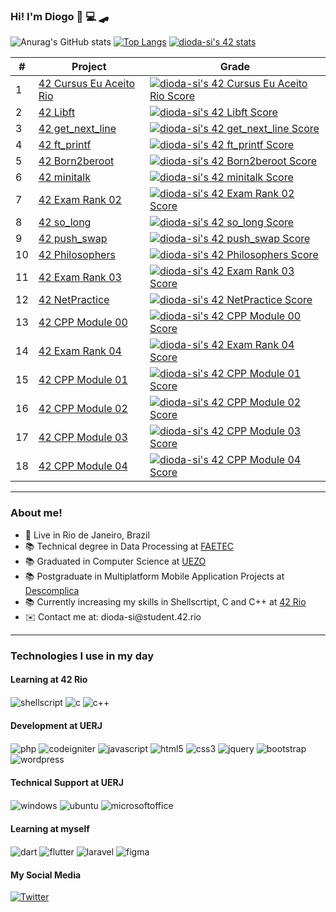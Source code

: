 ### Hi! I'm Diogo 👋 💻 🛹

![Anurag's GitHub stats](https://github-readme-stats.vercel.app/api?username=diogosvicente&show_icons=true&theme=radical)
[![Top Langs](https://github-readme-stats.vercel.app/api/top-langs/?username=diogosvicente&layout=compact&theme=radical)](https://github.com/anuraghazra/github-readme-stats)
[![dioda-si's 42 stats](https://badge42.vercel.app/api/v2/cli11p80g004408l5gw7aupig/stats?cursusId=21&coalitionId=345)](https://github.com/JaeSeoKim/badge42)


| #   | Project                                                     | Grade                                                                                      |
| --- | ----------------------------------------------------------- | ------------------------------------------------------------------------------------------ |
| 1   | [42 Cursus Eu Aceito Rio](https://github.com/JaeSeoKim/badge42)            | [![dioda-si's 42 Cursus Eu Aceito Rio Score](https://badge42.vercel.app/api/v2/cli11p80g004408l5gw7aupig/project/2798920)](https://github.com/JaeSeoKim/badge42) |
| 2   | [42 Libft](https://github.com/JaeSeoKim/badge42)            | [![dioda-si's 42 Libft Score](https://badge42.vercel.app/api/v2/cli11p80g004408l5gw7aupig/project/2579883)](https://github.com/JaeSeoKim/badge42) |
| 3   | [42 get_next_line](https://github.com/JaeSeoKim/badge42)    | [![dioda-si's 42 get_next_line Score](https://badge42.vercel.app/api/v2/cli11p80g004408l5gw7aupig/project/2623819)](https://github.com/JaeSeoKim/badge42) |
| 4   | [42 ft_printf](https://github.com/JaeSeoKim/badge42)        | [![dioda-si's 42 ft_printf Score](https://badge42.vercel.app/api/v2/cli11p80g004408l5gw7aupig/project/2673803)](https://github.com/JaeSeoKim/badge42) |
| 5   | [42 Born2beroot](https://github.com/JaeSeoKim/badge42)      | [![dioda-si's 42 Born2beroot Score](https://badge42.vercel.app/api/v2/cli11p80g004408l5gw7aupig/project/2735589)](https://github.com/JaeSeoKim/badge42) |
| 6   | [42 minitalk](https://github.com/JaeSeoKim/badge42)         | [![dioda-si's 42 minitalk Score](https://badge42.vercel.app/api/v2/cli11p80g004408l5gw7aupig/project/2851893)](https://github.com/JaeSeoKim/badge42) |
| 7   | [42 Exam Rank 02](https://github.com/JaeSeoKim/badge42)     | [![dioda-si's 42 Exam Rank 02 Score](https://badge42.vercel.app/api/v2/cli11p80g004408l5gw7aupig/project/2883829)](https://github.com/JaeSeoKim/badge42) |
| 8   | [42 so_long](https://github.com/JaeSeoKim/badge42)          | [![dioda-si's 42 so_long Score](https://badge42.vercel.app/api/v2/cli11p80g004408l5gw7aupig/project/2900532)](https://github.com/JaeSeoKim/badge42) |
| 9   | [42 push_swap](https://github.com/JaeSeoKim/badge42)        | [![dioda-si's 42 push_swap Score](https://badge42.vercel.app/api/v2/cli11p80g004408l5gw7aupig/project/2926602)](https://github.com/JaeSeoKim/badge42) |
| 10  | [42 Philosophers](https://github.com/JaeSeoKim/badge42)     | [![dioda-si's 42 Philosophers Score](https://badge42.vercel.app/api/v2/cli11p80g004408l5gw7aupig/project/2939942)](https://github.com/JaeSeoKim/badge42) |
| 11  | [42 Exam Rank 03](https://github.com/JaeSeoKim/badge42)     | [![dioda-si's 42 Exam Rank 03 Score](https://badge42.vercel.app/api/v2/cli11p80g004408l5gw7aupig/project/3004934)](https://github.com/JaeSeoKim/badge42) |
| 12  | [42 NetPractice](https://github.com/JaeSeoKim/badge42)      | [![dioda-si's 42 NetPractice Score](https://badge42.vercel.app/api/v2/cli11p80g004408l5gw7aupig/project/3067994)](https://github.com/JaeSeoKim/badge42) |
| 13  | [42 CPP Module 00](https://github.com/JaeSeoKim/badge42)    | [![dioda-si's 42 CPP Module 00 Score](https://badge42.vercel.app/api/v2/cli11p80g004408l5gw7aupig/project/3075012)](https://github.com/JaeSeoKim/badge42) |
| 14  | [42 Exam Rank 04](https://github.com/JaeSeoKim/badge42)    | [![dioda-si's 42 Exam Rank 04 Score](https://badge42.vercel.app/api/v2/cli11p80g004408l5gw7aupig/project/3210388)](https://github.com/JaeSeoKim/badge42) |
| 15  | [42 CPP Module 01](https://github.com/JaeSeoKim/badge42)    | [![dioda-si's 42 CPP Module 01 Score](https://badge42.vercel.app/api/v2/cli11p80g004408l5gw7aupig/project/3091798)](https://github.com/JaeSeoKim/badge42) |
| 16  | [42 CPP Module 02](https://github.com/JaeSeoKim/badge42)    | [![dioda-si's 42 CPP Module 02 Score](https://badge42.vercel.app/api/v2/cli11p80g004408l5gw7aupig/project/3220250)](https://github.com/JaeSeoKim/badge42) |
| 17  | [42 CPP Module 03](https://github.com/JaeSeoKim/badge42)    | [![dioda-si's 42 CPP Module 03 Score](https://badge42.vercel.app/api/v2/cli11p80g004408l5gw7aupig/project/3232904)](https://github.com/JaeSeoKim/badge42) |
| 18  | [42 CPP Module 04](https://github.com/JaeSeoKim/badge42)    |  [![dioda-si's 42 CPP Module 04 Score](https://badge42.vercel.app/api/v2/cli11p80g004408l5gw7aupig/project/3235069)](https://github.com/JaeSeoKim/badge42) |

<hr>

### About me!

<ul>
  <li> 📍 Live in Rio de Janeiro, Brazil </li>
  <li> 📚 Technical degree in Data Processing at <a href="http://www.faetec.rj.gov.br/">FAETEC</a> </li>
  <li> 📚 Graduated in Computer Science at <a href="http://www.uezo.rj.gov.br/">UEZO</a> </li>
  <li> 📚 Postgraduate in Multiplatform Mobile Application Projects at <a href="https://descomplica.com.br/home/a/">Descomplica</a></li>
  <li> 📚 Currently increasing my skills in Shellscrtipt, C and C++ at <a href="https://42.rio/">42 Rio</a> </li>
  <li> ✉️ Contact me at: dioda-si@student.42.rio </li>
</ul>

<hr>

### Technologies I use in my day

<div style="display: inline_block">
  
  #### Learning at 42 Rio
  <img align="center" alt="shellscript" src="https://img.shields.io/badge/shell_script-%23121011.svg?style=for-the-badge&logo=gnu-bash&logoColor=white" />
  <img align="center" alt="c" src="https://img.shields.io/badge/C-00599C?style=for-the-badge&logo=c&logoColor=white" />
  <img align="center" alt="c++" src="https://img.shields.io/badge/C%2B%2B-00599C?style=for-the-badge&logo=c%2B%2B&logoColor=white" />
  
  #### Development at UERJ
  <img align="center" alt="php" src="https://img.shields.io/badge/PHP-777BB4?style=for-the-badge&logo=php&logoColor=white" />
  <img align="center" alt="codeigniter" src="https://img.shields.io/badge/CodeIgniter-%23EF4223.svg?style=for-the-badge&logo=codeIgniter&logoColor=white" />
  <img align="center" alt="javascript" src="https://img.shields.io/badge/javascript-%23323330.svg?style=for-the-badge&logo=javascript&logoColor=%23F7DF1E" />
  <img align="center" alt="html5" src="https://img.shields.io/badge/HTML5-E34F26?style=for-the-badge&logo=html5&logoColor=white" />
  <img align="center" alt="css3" src="https://img.shields.io/badge/CSS3-1572B6?style=for-the-badge&logo=css3&logoColor=white" />
  <img align="center" alt="jquery" src="https://img.shields.io/badge/jQuery-0769AD?style=for-the-badge&logo=jquery&logoColor=white" />
  <img align="center" alt="bootstrap" src="https://img.shields.io/badge/Bootstrap-563D7C?style=for-the-badge&logo=bootstrap&logoColor=white" />
  <img align="center" alt="wordpress" src="https://img.shields.io/badge/Wordpress-21759B?style=for-the-badge&logo=wordpress&logoColor=white" />
  
  #### Technical Support at UERJ
  <img align="center" alt="windows" src="https://img.shields.io/badge/Windows-0078D6?style=for-the-badge&logo=windows&logoColor=white" />
  <img align="center" alt="ubuntu" src="https://img.shields.io/badge/Ubuntu-E95420?style=for-the-badge&logo=ubuntu&logoColor=white" />  
  <img align="center" alt="microsoftoffice" src="https://img.shields.io/badge/Microsoft_Office-D83B01?style=for-the-badge&logo=microsoft-office&logoColor=white" />
  
  #### Learning at myself  
  <img align="center" alt="dart" src="https://img.shields.io/badge/Dart-0175C2?style=for-the-badge&logo=dart&logoColor=white" />
  <img align="center" alt="flutter" src="https://img.shields.io/badge/Flutter-02569B?style=for-the-badge&logo=flutter&logoColor=white" />  
  <img align="center" alt="laravel" src="https://img.shields.io/badge/Laravel-FF2D20?style=for-the-badge&logo=laravel&logoColor=white" />  
  <img align="center" alt="figma" src="https://img.shields.io/badge/figma-%23F24E1E.svg?style=for-the-badge&logo=figma&logoColor=white" />
  
  #### My Social Media
  [![Twitter](https://img.shields.io/badge/Twitter-1DA1F2?style=for-the-badge&logo=twitter&logoColor=white)](https://mobile.twitter.com/diogosvicente)
  	
<div></br>

